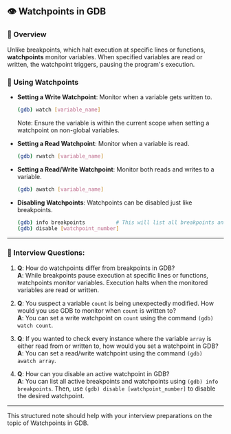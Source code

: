 ## 👁️ Watchpoints in GDB

### 📘 Overview

Unlike breakpoints, which halt execution at specific lines or functions, **watchpoints** monitor variables. When specified variables are read or written, the watchpoint triggers, pausing the program's execution.

### 📝 Using Watchpoints

- **Setting a Write Watchpoint**: Monitor when a variable gets written to.

  ```bash
  (gdb) watch [variable_name]
  ```

  Note: Ensure the variable is within the current scope when setting a watchpoint on non-global variables.

- **Setting a Read Watchpoint**: Monitor when a variable is read.

  ```bash
  (gdb) rwatch [variable_name]
  ```

- **Setting a Read/Write Watchpoint**: Monitor both reads and writes to a variable.

  ```bash
  (gdb) awatch [variable_name]
  ```

- **Disabling Watchpoints**: Watchpoints can be disabled just like breakpoints.

  ```bash
  (gdb) info breakpoints          # This will list all breakpoints and watchpoints
  (gdb) disable [watchpoint_number]
  ```

---

### 🎤 Interview Questions:

1. **Q**: How do watchpoints differ from breakpoints in GDB?  
   **A**: While breakpoints pause execution at specific lines or functions, watchpoints monitor variables. Execution halts when the monitored variables are read or written.

2. **Q**: You suspect a variable `count` is being unexpectedly modified. How would you use GDB to monitor when `count` is written to?  
   **A**: You can set a write watchpoint on `count` using the command `(gdb) watch count`.

3. **Q**: If you wanted to check every instance where the variable `array` is either read from or written to, how would you set a watchpoint in GDB?  
   **A**: You can set a read/write watchpoint using the command `(gdb) awatch array`.

4. **Q**: How can you disable an active watchpoint in GDB?  
   **A**: You can list all active breakpoints and watchpoints using `(gdb) info breakpoints`. Then, use `(gdb) disable [watchpoint_number]` to disable the desired watchpoint.

---

This structured note should help with your interview preparations on the topic of Watchpoints in GDB.
